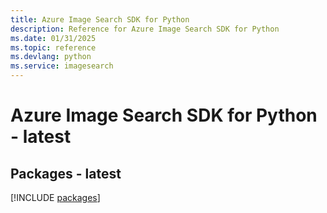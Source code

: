 ```yaml
---
title: Azure Image Search SDK for Python
description: Reference for Azure Image Search SDK for Python
ms.date: 01/31/2025
ms.topic: reference
ms.devlang: python
ms.service: imagesearch
---
```

# Azure Image Search SDK for Python - latest
## Packages - latest
[!INCLUDE [packages](image-search-index.md)]
